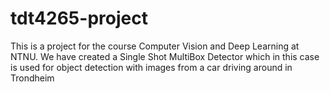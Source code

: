 # tdt4265-project


This is a project for the course Computer Vision and Deep Learning at NTNU. We have created a Single Shot MultiBox Detector which 
in this case is used for object detection with images from a car driving around in Trondheim
